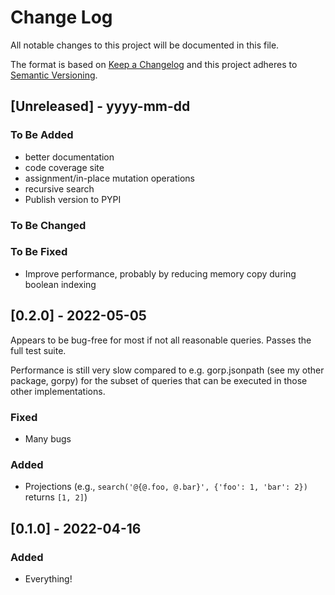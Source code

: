# Change Log
All notable changes to this project will be documented in this file.
 
The format is based on [Keep a Changelog](http://keepachangelog.com/)
and this project adheres to [Semantic Versioning](http://semver.org/).
 
## [Unreleased] - yyyy-mm-dd
 
### To Be Added

- better documentation
- code coverage site
- assignment/in-place mutation operations
- recursive search
- Publish version to PYPI
 
### To Be Changed

 
### To Be Fixed

- Improve performance, probably by reducing memory copy during boolean indexing

## [0.2.0] - 2022-05-05

Appears to be bug-free for most if not all reasonable queries. Passes the full test suite.

Performance is still very slow compared to e.g. gorp.jsonpath (see my other package, gorpy) for the subset of queries that can be executed in those other implementations.

### Fixed 

- Many bugs

### Added

- Projections (e.g., `search('@{@.foo, @.bar}', {'foo': 1, 'bar': 2})` returns `[1, 2]`)

## [0.1.0] - 2022-04-16

### Added

- Everything!